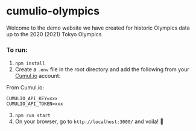 # cumulio-olympics

Welcome to the demo website we have created for historic Olympics data up to the 2020 (2021) Tokyo Olympics

### To run:

1. `npm install`
2. Create a `.env` file in the root directory and add the following from your [Cumul.io](https://cumul.io/main) account:

From Cumul.io:

```
CUMULIO_API_KEY=xxx
CUMULIO_API_TOKEN=xxx

```

3.  `npm run start`
4.  On your browser, go to `http://localhost:3000/` and voila! 🥳
